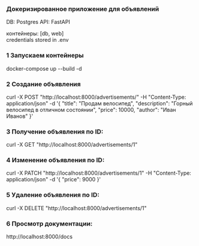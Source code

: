 ### Докеризированное приложение для объявлений
  
  DB: Postgres
  API: FastAPI

  контейнеры: [db, web]  
  credentials stored in .env

### 1 Запускаем контейнеры

docker-compose up --build -d

### 2 Создание объявления

curl -X POST "http://localhost:8000/advertisements/" -H "Content-Type: application/json" -d '{
  "title": "Продам велосипед",
  "description": "Горный велосипед в отличном состоянии",
  "price": 10000,
  "author": "Иван Иванов"
}'

### 3 Получение объявления по ID:

curl -X GET "http://localhost:8000/advertisements/1"

### 4 Изменение объявления по ID:

curl -X PATCH "http://localhost:8000/advertisements/1" -H "Content-Type: application/json" -d '{
  "price": 9000
}'

### 5 Удаление объявления по ID:

curl -X DELETE "http://localhost:8000/advertisements/1"


### 6 Просмотр документации:

http://localhost:8000/docs
